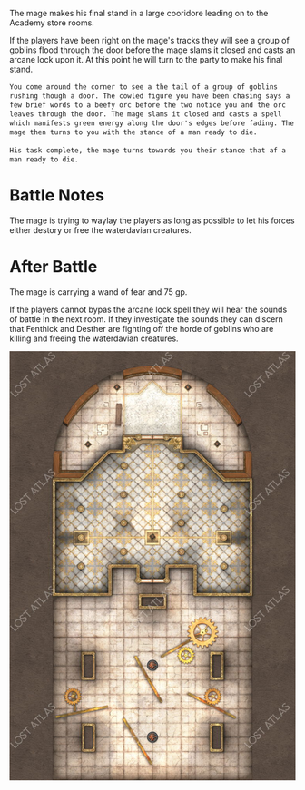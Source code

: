 The mage makes his final stand in a large cooridore leading on to the Academy store rooms. 

If the players have been right on the mage's tracks they will see a group of goblins flood through the door before the mage slams it closed and casts an arcane lock upon it. At this point he will turn to the party to make his final stand. 

```
You come around the corner to see a the tail of a group of goblins rushing though a door. The cowled figure you have been chasing says a few brief words to a beefy orc before the two notice you and the orc leaves through the door. The mage slams it closed and casts a spell which manifests green energy along the door's edges before fading. The mage then turns to you with the stance of a man ready to die. 

His task complete, the mage turns towards you their stance that af a man ready to die. 
```

# Battle Notes

The mage is trying to waylay the players as long as possible to let his forces either destory or free the waterdavian creatures. 

# After Battle

The mage is carrying a wand of fear and 75 gp. 

If the players cannot bypas the arcane lock spell they will hear the sounds of battle in the next room. If they investigate the sounds they can discern that Fenthick and Desther are fighting off the horde of goblins who are killing and freeing the waterdavian creatures. 

![1686424884228](image/5Mage'slaststand/1686424884228.png)
